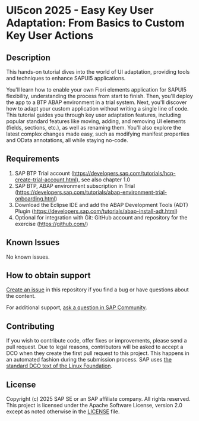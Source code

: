 # UI5con 2025 - Easy Key User Adaptation: From Basics to Custom Key User Actions
<!-- Please include descriptive title -->

<!--- Register repository https://api.reuse.software/register, then add REUSE badge:
[![REUSE status](https://api.reuse.software/badge/github.com/SAP-samples/REPO-NAME)](https://api.reuse.software/info/github.com/SAP-samples/REPO-NAME)
-->

## Description
This hands-on tutorial dives into the world of UI adaptation, providing tools and techniques to enhance SAPUI5 applications.

You'll learn how to enable your own Fiori elements application for SAPUI5 flexibility, understanding the process from start to finish. Then, you'll deploy the app to a BTP ABAP environment in a trial system. Next, you'll discover how to adapt your custom application without writing a single line of code. This tutorial guides you through key user adaptation features, including popular standard features like moving, adding, and removing UI elements (fields, sections, etc.), as well as renaming them. You'll also explore the latest complex changes made easy, such as modifying manifest properties and OData annotations, all while staying no-code.


## Requirements
1) SAP BTP Trial account (https://developers.sap.com/tutorials/hcp-create-trial-account.html), see also chapter 1.0
2) SAP BTP, ABAP environment subscription in Trial (https://developers.sap.com/tutorials/abap-environment-trial-onboarding.html)
3) Download the Eclipse IDE and add the ABAP Development Tools (ADT) Plugin (https://developers.sap.com/tutorials/abap-install-adt.html)
4) Optional for integration with Git: GitHub account and repository for the exercise (https://github.com/)


## Known Issues
No known issues.

## How to obtain support
[Create an issue](https://github.com/SAP-samples/<repository-name>/issues) in this repository if you find a bug or have questions about the content.

For additional support, [ask a question in SAP Community](https://answers.sap.com/questions/ask.html).

## Contributing
If you wish to contribute code, offer fixes or improvements, please send a pull request. Due to legal reasons, contributors will be asked to accept a DCO when they create the first pull request to this project. This happens in an automated fashion during the submission process. SAP uses [the standard DCO text of the Linux Foundation](https://developercertificate.org/).

## License
Copyright (c) 2025 SAP SE or an SAP affiliate company. All rights reserved. This project is licensed under the Apache Software License, version 2.0 except as noted otherwise in the [LICENSE](LICENSE) file.
